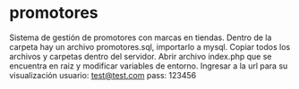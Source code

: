 # promotores
Sistema de gestión de promotores con marcas en tiendas.
Dentro de la carpeta hay un archivo promotores.sql, importarlo a mysql.
Copiar todos los archivos y carpetas dentro del servidor.
Abrir archivo index.php que se encuentra en raiz y modificar variables de entorno.
Ingresar a la url para su visualización 
usuario: test@test.com pass: 123456

